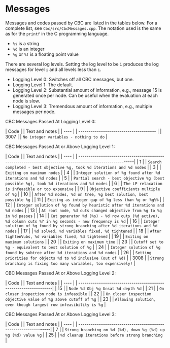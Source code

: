 # Messages

Messages and codes passed by CBC are listed in the tables below. For a
complete list, see `Cbc/src/CbcMessages.cpp`. The notation used is the
same as for the `printf` in the C programming language.

  - `%s` is a string
  - `%d` is an integer
  - `%g` or `%f` is a floating point value

There are several log levels. Setting the log level to be `i` produces
the log messages for level `i` and all levels less than `i`.

  - Logging Level 0: Switches off all CBC messages, but one.
  - Logging Level 1: The default.
  - Logging Level 2: Substantial amount of information, e.g., message 15
    is generated once per node. Can be useful when the evaluation at
    each node is slow.
  - Logging Level 3: Tremendous amount of information, e.g., multiple
    messages per node.

CBC Messages Passed At Logging Level 0:

| Code |  | Text and notes                         |
| ---- |  | -------------------------------------- |
| 3007 |  | `No integer variables - nothing to do` |

CBC Messages Passed At or Above Logging Level 1:

| Code |  | Text and notes                                                                                           |
| ---- |  | ---------------------------------------------------------------------------------------------------------|
| 1    |  | `Search completed - best objective %g, took %d iterations and %d nodes`                                  |
| 3    |  | `Exiting on maximum nodes`                                                                               |
| 4    |  | `Integer solution of %g found after %d iterations and %d nodes`                                          |
| 5    |  | `Partial search - best objective %g (best possible %g), took %d iterations and %d nodes`                 |
| 6    |  | `The LP relaxation is infeasible or too expensive`                                                       |
| 9    |  | `Objective coefficients multiple of %g`                                                                  |
| 10   |  | `After %d nodes, %d on tree, %g best solution, best possible %g`                                         |
| 11   |  | `Exiting as integer gap of %g less than %g or %g%%`                                                      |
| 12   |  | `Integer solution of %g found by heuristic after %d iterations and %d nodes`                             |
| 13   |  | `At root node, %d cuts changed objective from %g to %g in %d passes`                                     |
| 14   |  | `Cut generator %d (%s) - %d row cuts (%d active), %d column cuts %? in %g seconds - new frequency is %d` |
| 16   |  | `Integer solution of %g found by strong branching after %d iterations and %d nodes`                      |
| 17   |  | `%d solved, %d variables fixed, %d tightened`                                                            |
| 18   |  | `After tightenVubs, %d variables fixed, %d tightened`                                                    |
| 19   |  | `Exiting on maximum solutions`                                                                           |
| 20   |  | `Exiting on maximum time`                                                                                |
| 23   |  | `Cutoff set to %g - equivalent to best solution of %g`                                                   |
| 24   |  | `Integer solution of %g found by subtree after %d iterations and %d nodes`                               |
| 26   |  | `Setting priorities for objects %d to %d inclusive (out of %d)`                                          |
| 3008 |  | `Strong branching is fixing too many variables, too expensively!`                                        |

CBC Messages Passed At or Above Logging Level 2:

| Code |  | Text and notes                                                   |
| ---- |  | -----------------------------------------------------------------|
| 15   |  | `Node %d Obj %g Unsat %d depth %d`                               |
| 21   |  | `On closer inspection node is infeasible`                        |
| 22   |  | `On closer inspection objective value of %g above cutoff of %g`  |
| 23   |  | `Allowing solution, even though largest row infeasibility is %g` |

CBC Messages Passed At or Above Logging Level 3:

| Code |  | Text and notes                                                  |
| ---- |  | ----------------------------------------------------------------|
| 7    |  | `Strong branching on %d (%d), down %g (%d) up %g (%d) value %g` |
| 25   |  | `%d cleanup iterations before strong branching`                 |

